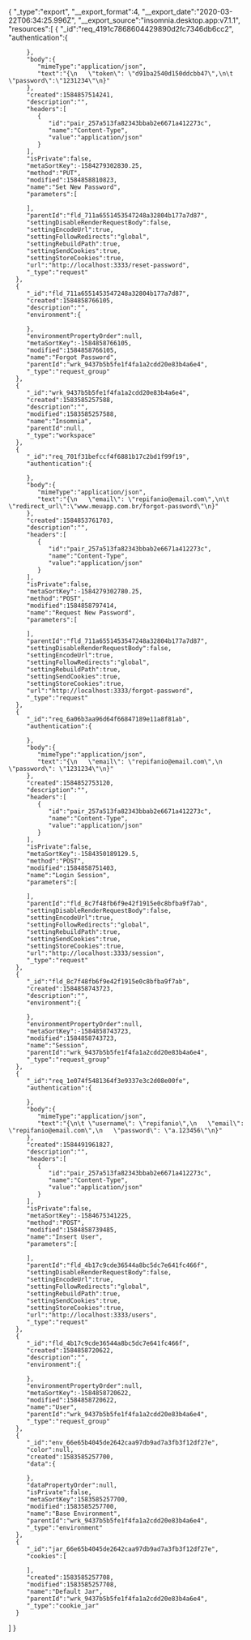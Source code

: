 {
   "_type":"export",
   "__export_format":4,
   "__export_date":"2020-03-22T06:34:25.996Z",
   "__export_source":"insomnia.desktop.app:v7.1.1",
   "resources":[
      {
         "_id":"req_4191c7868604429890d2fc7346db6cc2",
         "authentication":{

         },
         "body":{
            "mimeType":"application/json",
            "text":"{\n   \"token\": \"d91ba2540d150ddcbb47\",\n\t \"password\":\"1231234\"\n}"
         },
         "created":1584857514241,
         "description":"",
         "headers":[
            {
               "id":"pair_257a513fa82343bbab2e6671a412273c",
               "name":"Content-Type",
               "value":"application/json"
            }
         ],
         "isPrivate":false,
         "metaSortKey":-1584279302830.25,
         "method":"PUT",
         "modified":1584858810823,
         "name":"Set New Password",
         "parameters":[

         ],
         "parentId":"fld_711a6551453547248a32804b177a7d87",
         "settingDisableRenderRequestBody":false,
         "settingEncodeUrl":true,
         "settingFollowRedirects":"global",
         "settingRebuildPath":true,
         "settingSendCookies":true,
         "settingStoreCookies":true,
         "url":"http://localhost:3333/reset-password",
         "_type":"request"
      },
      {
         "_id":"fld_711a6551453547248a32804b177a7d87",
         "created":1584858766105,
         "description":"",
         "environment":{

         },
         "environmentPropertyOrder":null,
         "metaSortKey":-1584858766105,
         "modified":1584858766105,
         "name":"Forgot Password",
         "parentId":"wrk_9437b5b5fe1f4fa1a2cdd20e83b4a6e4",
         "_type":"request_group"
      },
      {
         "_id":"wrk_9437b5b5fe1f4fa1a2cdd20e83b4a6e4",
         "created":1583585257588,
         "description":"",
         "modified":1583585257588,
         "name":"Insomnia",
         "parentId":null,
         "_type":"workspace"
      },
      {
         "_id":"req_701f31befccf4f6881b17c2bd1f99f19",
         "authentication":{

         },
         "body":{
            "mimeType":"application/json",
            "text":"{\n   \"email\": \"repifanio@email.com\",\n\t \"redirect_url\":\"www.meuapp.com.br/forgot-password\"\n}"
         },
         "created":1584853761703,
         "description":"",
         "headers":[
            {
               "id":"pair_257a513fa82343bbab2e6671a412273c",
               "name":"Content-Type",
               "value":"application/json"
            }
         ],
         "isPrivate":false,
         "metaSortKey":-1584279302780.25,
         "method":"POST",
         "modified":1584858797414,
         "name":"Request New Password",
         "parameters":[

         ],
         "parentId":"fld_711a6551453547248a32804b177a7d87",
         "settingDisableRenderRequestBody":false,
         "settingEncodeUrl":true,
         "settingFollowRedirects":"global",
         "settingRebuildPath":true,
         "settingSendCookies":true,
         "settingStoreCookies":true,
         "url":"http://localhost:3333/forgot-password",
         "_type":"request"
      },
      {
         "_id":"req_6a06b3aa96d64f66847189e11a8f81ab",
         "authentication":{

         },
         "body":{
            "mimeType":"application/json",
            "text":"{\n   \"email\": \"repifanio@email.com\",\n   \"password\": \"1231234\"\n}"
         },
         "created":1584852753120,
         "description":"",
         "headers":[
            {
               "id":"pair_257a513fa82343bbab2e6671a412273c",
               "name":"Content-Type",
               "value":"application/json"
            }
         ],
         "isPrivate":false,
         "metaSortKey":-1584350189129.5,
         "method":"POST",
         "modified":1584858751403,
         "name":"Login Session",
         "parameters":[

         ],
         "parentId":"fld_8c7f48fb6f9e42f1915e0c8bfba9f7ab",
         "settingDisableRenderRequestBody":false,
         "settingEncodeUrl":true,
         "settingFollowRedirects":"global",
         "settingRebuildPath":true,
         "settingSendCookies":true,
         "settingStoreCookies":true,
         "url":"http://localhost:3333/session",
         "_type":"request"
      },
      {
         "_id":"fld_8c7f48fb6f9e42f1915e0c8bfba9f7ab",
         "created":1584858743723,
         "description":"",
         "environment":{

         },
         "environmentPropertyOrder":null,
         "metaSortKey":-1584858743723,
         "modified":1584858743723,
         "name":"Session",
         "parentId":"wrk_9437b5b5fe1f4fa1a2cdd20e83b4a6e4",
         "_type":"request_group"
      },
      {
         "_id":"req_1e074f5481364f3e9337e3c2d08e00fe",
         "authentication":{

         },
         "body":{
            "mimeType":"application/json",
            "text":"{\n\t \"username\": \"repifanio\",\n   \"email\": \"repifanio@email.com\",\n   \"password\": \"a.123456\"\n}"
         },
         "created":1584491961827,
         "description":"",
         "headers":[
            {
               "id":"pair_257a513fa82343bbab2e6671a412273c",
               "name":"Content-Type",
               "value":"application/json"
            }
         ],
         "isPrivate":false,
         "metaSortKey":-1584675341225,
         "method":"POST",
         "modified":1584858739485,
         "name":"Insert User",
         "parameters":[

         ],
         "parentId":"fld_4b17c9cde36544a8bc5dc7e641fc466f",
         "settingDisableRenderRequestBody":false,
         "settingEncodeUrl":true,
         "settingFollowRedirects":"global",
         "settingRebuildPath":true,
         "settingSendCookies":true,
         "settingStoreCookies":true,
         "url":"http://localhost:3333/users",
         "_type":"request"
      },
      {
         "_id":"fld_4b17c9cde36544a8bc5dc7e641fc466f",
         "created":1584858720622,
         "description":"",
         "environment":{

         },
         "environmentPropertyOrder":null,
         "metaSortKey":-1584858720622,
         "modified":1584858720622,
         "name":"User",
         "parentId":"wrk_9437b5b5fe1f4fa1a2cdd20e83b4a6e4",
         "_type":"request_group"
      },
      {
         "_id":"env_66e65b4045de2642caa97db9ad7a3fb3f12df27e",
         "color":null,
         "created":1583585257700,
         "data":{

         },
         "dataPropertyOrder":null,
         "isPrivate":false,
         "metaSortKey":1583585257700,
         "modified":1583585257700,
         "name":"Base Environment",
         "parentId":"wrk_9437b5b5fe1f4fa1a2cdd20e83b4a6e4",
         "_type":"environment"
      },
      {
         "_id":"jar_66e65b4045de2642caa97db9ad7a3fb3f12df27e",
         "cookies":[

         ],
         "created":1583585257708,
         "modified":1583585257708,
         "name":"Default Jar",
         "parentId":"wrk_9437b5b5fe1f4fa1a2cdd20e83b4a6e4",
         "_type":"cookie_jar"
      }
   ]
}